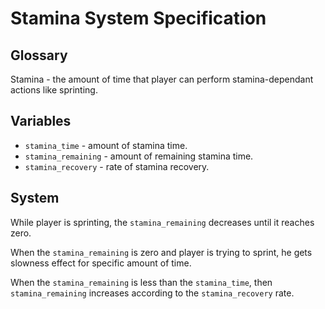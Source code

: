 # Stamina System Specification

## Glossary

Stamina - the amount of time that player can perform stamina-dependant actions like sprinting.

## Variables

- `stamina_time` - amount of stamina time.
- `stamina_remaining` - amount of remaining stamina time.
- `stamina_recovery` - rate of stamina recovery.

## System

While player is sprinting, the `stamina_remaining` decreases until it reaches zero.

When the `stamina_remaining` is zero and player is trying to sprint, he gets slowness effect for specific amount of time.

When the `stamina_remaining` is less than the `stamina_time`, then `stamina_remaining` increases according to the `stamina_recovery` rate.
